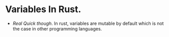 # Variables In Rust.

- _Real Quick though_. In rust, variables are mutable by default which is not the case in other programming languages.
